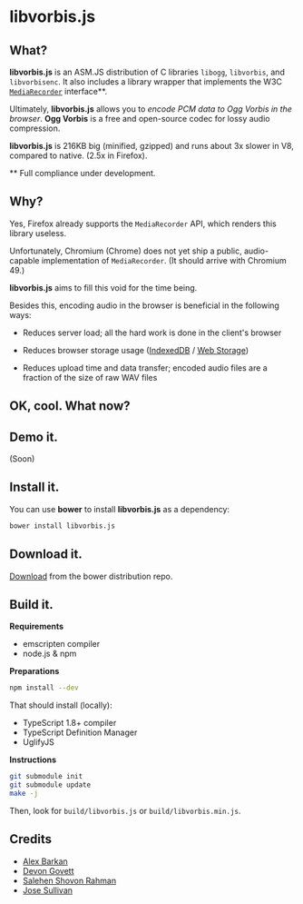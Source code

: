 # libvorbis.js

## What?

**libvorbis.js** is an ASM.JS distribution of C libraries `libogg`,
`libvorbis`, and `libvorbisenc`. It also includes a library wrapper
that implements the W3C [`MediaRecorder`](https://developer.mozilla.org/en-US/docs/Web/API/MediaRecorder)
interface**.

Ultimately, **libvorbis.js** allows you to *encode PCM data to Ogg Vorbis in the browser*.
**Ogg Vorbis** is a free and open-source codec for lossy audio compression.

**libvorbis.js** is 216KB big (minified, gzipped) and runs about 3x slower in V8, compared to native. (2.5x in Firefox).

** Full compliance under development.

## Why?

Yes, Firefox already supports the `MediaRecorder` API, which renders this library useless.

Unfortunately, Chromium (Chrome) does not yet ship a public, audio-capable
implementation of `MediaRecorder`. (It should arrive with Chromium 49.)

**libvorbis.js** aims to fill this void for the time being.

Besides this, encoding audio in the browser is beneficial in the following ways:

* Reduces server load; all the hard work is done in the client's browser

* Reduces browser storage usage ([IndexedDB](https://developer.mozilla.org/en-US/docs/Web/API/IndexedDB_API) / [Web Storage](https://developer.mozilla.org/en-US/docs/Web/API/Web_Storage_API))

* Reduces upload time and data transfer; encoded audio files are a fraction of the size of raw WAV files

## OK, cool. What now?

## Demo it.

(Soon)

## Install it.

You can use **bower** to install **libvorbis.js** as a dependency:

```bash
bower install libvorbis.js
```

## Download it.

[Download](https://github.com/Garciat/libvorbis.js-bower/releases/latest) from the bower distribution repo.

## Build it.

**Requirements**

- emscripten compiler
- node.js & npm

**Preparations**

```bash
npm install --dev
```

That should install (locally):

- TypeScript 1.8+ compiler
- TypeScript Definition Manager
- UglifyJS

**Instructions**

```bash
git submodule init
git submodule update
make -j
```

Then, look for `build/libvorbis.js` or `build/libvorbis.min.js`.

## Credits

 - [Alex Barkan](http://hotcashew.com/2014/02/chrome-audio-api-and-ogg-vorbis/)
 - [Devon Govett](https://github.com/devongovett/ogg.js)
 - [Salehen Shovon Rahman](https://github.com/shovon/libvorbis.js)
 - [Jose Sullivan](https://github.com/itsjoesullivan/libvorbis.js)

